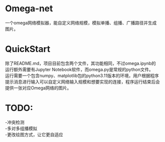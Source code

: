 # Omega-net
一个omega网络模拟器，能自定义网络规模，模拟单播、组播、广播路径并生成图片。

# QuickStart
除了README.md，项目目前包含两个文件，其功能相同，不过omega.ipynb的运行额外需要有Jupyter Notebook软件，而omega.py是常规的python文件。<br>
运行需要一个包含numpy、matplotlib包的python3.11版本的环境，用户根据程序提示消息进行输入可以自定义网络输入规模和想要实现的连接，程序运行结束后会提供一张对应Omega网络的图片。<br>

# TODO:<br>
-冲突检测<br>
-多对多组播模拟<br>
-更改绘图方式，让它更自适应<br>
